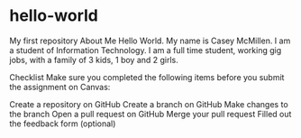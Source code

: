 # hello-world

My first repository
About Me
Hello World. My name is Casey McMillen. I am a student of Information Technology. I am a full time student, working gig jobs, with a family of 3 kids, 1 boy and 2 girls.

Checklist
Make sure you completed the following items before you submit the assignment on Canvas:

Create a repository on GitHub
Create a branch on GitHub
Make changes to the branch
Open a pull request on GitHub
Merge your pull request
Filled out the feedback form (optional)
